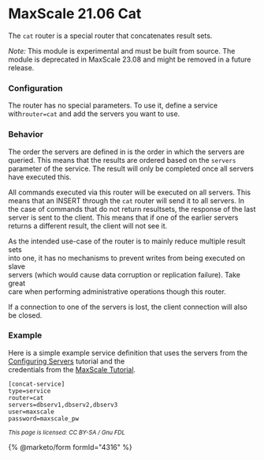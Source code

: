 # MaxScale 21.06 Cat

The `cat` router is a special router that concatenates result sets.

_Note:_ This module is experimental and must be built from source. The\
module is deprecated in MaxScale 23.08 and might be removed in a future\
release.

### Configuration

The router has no special parameters. To use it, define a service with`router=cat` and add the servers you want to use.

### Behavior

The order the servers are defined in is the order in which the servers are\
queried. This means that the results are ordered based on the `servers`\
parameter of the service. The result will only be completed once all servers\
have executed this.

All commands executed via this router will be executed on all servers. This\
means that an INSERT through the `cat` router will send it to all servers. In\
the case of commands that do not return resultsets, the response of the last\
server is sent to the client. This means that if one of the earlier servers\
returns a different result, the client will not see it.

As the intended use-case of the router is to mainly reduce multiple result sets\
into one, it has no mechanisms to prevent writes from being executed on slave\
servers (which would cause data corruption or replication failure). Take great\
care when performing administrative operations though this router.

If a connection to one of the servers is lost, the client connection will also\
be closed.

### Example

Here is a simple example service definition that uses the servers from the [Configuring Servers](../mariadb-maxscale-21-06-tutorials/mariadb-maxscale-2106-maxscale-2106-configuring-servers.md) tutorial and the\
credentials from the [MaxScale Tutorial](../mariadb-maxscale-21-06-tutorials/mariadb-maxscale-2106-maxscale-2106-setting-up-mariadb-maxscale.md).

```
[concat-service]
type=service
router=cat
servers=dbserv1,dbserv2,dbserv3
user=maxscale
password=maxscale_pw
```

<sub>_This page is licensed: CC BY-SA / Gnu FDL_</sub>

{% @marketo/form formId="4316" %}
